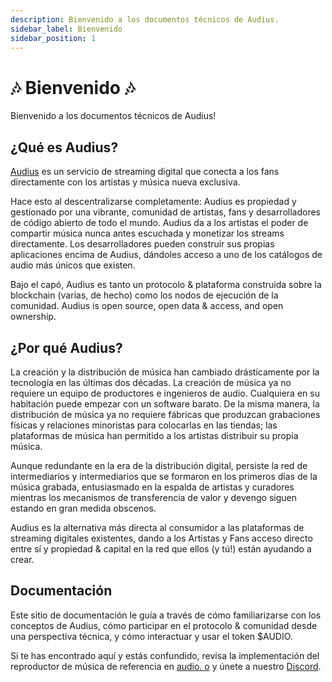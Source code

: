 ```yaml
---
description: Bienvenido a los documentos técnicos de Audius.
sidebar_label: Bienvenido
sidebar_position: 1
---
```


# 🎶 Bienvenido 🎶

Bienvenido a los documentos técnicos de Audius!


## ¿Qué es Audius?

[Audius](https://audius.co) es un servicio de streaming digital que conecta a los fans directamente con los artistas y música nueva exclusiva.

Hace esto al descentralizarse completamente: Audius es propiedad y gestionado por una vibrante, comunidad de artistas, fans y desarrolladores de código abierto de todo el mundo. Audius da a los artistas el poder de compartir música nunca antes escuchada y monetizar los streams directamente. Los desarrolladores pueden construir sus propias aplicaciones encima de Audius, dándoles acceso a uno de los catálogos de audio más únicos que existen.

Bajo el capó, Audius es tanto un protocolo & plataforma construida sobre la blockchain (varias, de hecho) como los nodos de ejecución de la comunidad. Audius is open source, open data & access, and open ownership.


## ¿Por qué Audius?

La creación y la distribución de música han cambiado drásticamente por la tecnología en las últimas dos décadas. La creación de música ya no requiere un equipo de productores e ingenieros de audio. Cualquiera en su habitación puede empezar con un software barato. De la misma manera, la distribución de música ya no requiere fábricas que produzcan grabaciones físicas y relaciones minoristas para colocarlas en las tiendas; las plataformas de música han permitido a los artistas distribuir su propia música.

Aunque redundante en la era de la distribución digital, persiste la red de intermediarios y intermediarios que se formaron en los primeros días de la música grabada, entusiasmado en la espalda de artistas y curadores mientras los mecanismos de transferencia de valor y devengo siguen estando en gran medida obscenos.

Audius es la alternativa más directa al consumidor a las plataformas de streaming digitales existentes, dando a los Artistas y Fans acceso directo entre sí y propiedad & capital en la red que ellos (y tú!) están ayudando a crear.


## Documentación

Este sitio de documentación le guía a través de cómo familiarizarse con los conceptos de Audius, cómo participar en el protocolo & comunidad desde una perspectiva técnica, y cómo interactuar y usar el token $AUDIO.

Si te has encontrado aquí y estás confundido, revisa la implementación del reproductor de música de referencia en [audio. o](https://audius.co) y únete a nuestro [Discord](https://discord.com/invite/audius).